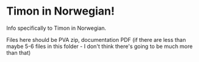 # Timon in Norwegian!

Info specifically to Timon in Norwegian.

Files here should be PVA zip, documentation PDF (if there are less than maybe 5-6 files in this folder - I don't think there's going to be much more than that)
